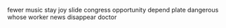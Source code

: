 fewer music stay joy slide congress opportunity depend plate dangerous whose worker news disappear doctor